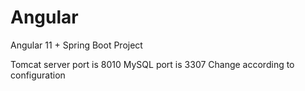 # Angular
Angular 11 + Spring Boot Project

Tomcat server port is 8010
MySQL port is 3307
Change according to configuration
